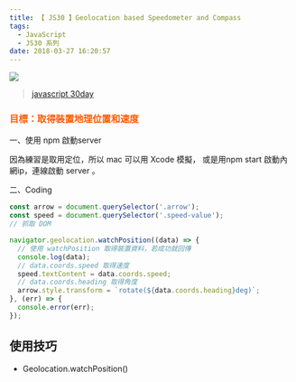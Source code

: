 ```yaml
---
title: 【 JS30 】Geolocation based Speedometer and Compass
tags:
  - JavaScript
  - JS30 系列
date: 2018-03-27 16:20:57
---
```

![](/img/js30day/small.jpg)

> [javascript 30day](https://javascript30.com/)

<!-- more -->

### <span style="color:#ff5900">目標：取得裝置地理位置和速度</span>

一、使用 npm 啟動server

因為練習是取用定位，所以 mac 可以用 Xcode 模擬，
或是用npm start 啟動內網ip，連線啟動 server 。 

二、Coding

```js
const arrow = document.querySelector('.arrow'); 
const speed = document.querySelector('.speed-value'); 
// 抓取 DOM

navigator.geolocation.watchPosition((data) => {
  // 使用 watchPosition 取得裝置資料，若成功就回傳
  console.log(data);
  // data.coords.speed 取得速度
  speed.textContent = data.coords.speed;
  // data.coords.heading 取得角度
  arrow.style.transform = `rotate(${data.coords.heading}deg)`;
}, (err) => {
  console.error(err);
});
```

## 使用技巧
- Geolocation.watchPosition()